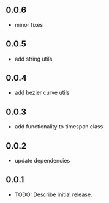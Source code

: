 ## 0.0.6
* minor fixes

## 0.0.5
* add string utils

## 0.0.4
* add bezier curve utils

## 0.0.3
* add functionality to timespan class

## 0.0.2
* update dependencies

## 0.0.1

* TODO: Describe initial release.
